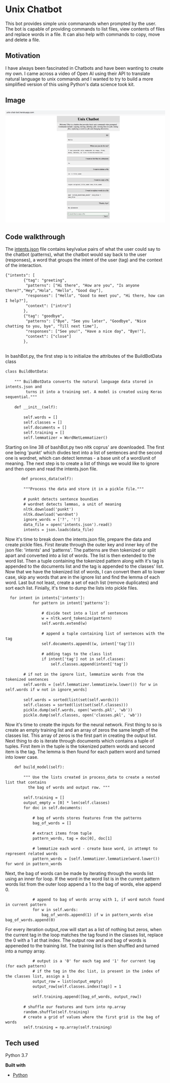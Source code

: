 # Unix Chatbot
This bot provides simple unix commanands when prompted by the user. The bot is capable of providing commands to list files, view contents of files and replace words in a file. It can also help with commands to copy, move and delete a file. 


## Motivation
I have always been fascinated in Chatbots and have been wanting to create my own. I came across a video of Open AI using their API to translate natural language to unix commands and I wanted to try to build a more simplified version of this using Python's data science took kit.
 
## Image
![image_1](https://github.com/a-rhodes-vcu/unix_chat_bot/blob/main/images/ScreenShot.png)

## Code walkthrough
The [intents.json](https://github.com/a-rhodes-vcu/unix_chat_bot/blob/main/intents.json) file contains key/value pairs of what the user could say to the chatbot (patterns), what the chatbot would say back to the user (responses), a word that groups the intent of the user (tag) and the context of the interaction. 
```
{"intents": [
        {"tag": "greeting",
         "patterns": ["Hi there", "How are you", "Is anyone there?","Hey","Hola", "Hello", "Good day"],
         "responses": ["Hello", "Good to meet you", "Hi there, how can I help?"],
         "context": ["intro"]
        },
        {"tag": "goodbye",
         "patterns": ["Bye", "See you later", "Goodbye", "Nice chatting to you, bye", "Till next time"],
         "responses": ["See you!", "Have a nice day", "Bye!"],
         "context": ["close"]
        },


```
In bashBot.py, the first step is to initialize the attributes of the BuildBotData class

```
class BuildBotData:
    
    """ BuildBotData converts the natural language data stored in intents.json and
         turns it into a training set. A model is created using Keras sequential."""

    def __init__(self):

        self.words = []
        self.classes = []
        self.documents = []
        self.training = []
        self.lemmatizer = WordNetLemmatizer()

```
Starting on line 38 of bashBot.py two nltk coprus' are downloaded. The first one being 'punkt' which divdes text into a list of sentences and the second one is wordnet, which can detect lemmas - a base unit of a word/unit of meaning. The next step is to create a list of things we would like to ignore and then open and read the intents.json file.

```
       def process_data(self):

        """Process the data and store it in a pickle file."""

        # punkt detects sentence boundies
        # wordnet detects lemmas, a unit of meaning
        nltk.download('punkt')
        nltk.download('wordnet')
        ignore_words = ['?', '!']
        data_file = open('intents.json').read()
        intents = json.loads(data_file)
```
Now it's time to break down the intents.json file, prepare the data and create pickle files. 
First iterate through the outer key and inner key of the json file: 'intents' and 'patterns'. The patterns are then tokenized or split apart and converted into a list of words. The list is then extended to the word list. Then a tuple containing the tokenized pattern along with it's tag is appended to the documents list and the tag is appended to the classes' list. Now that we have the tokenized list of words, I can convert them all to lower case, skip any words that are in the ignore list and find the lemma of each word. Last but not least, create a set of each list (remove duplicates) and sort each list. Finially, it's time to dump the lists into pickle files.

```
  for intent in intents['intents']:
            for pattern in intent['patterns']:

                # divide text into a list of sentences
                w = nltk.word_tokenize(pattern)
                self.words.extend(w)

                # append a tuple containing list of sentences with the tag
                self.documents.append((w, intent['tag']))

                # adding tags to the class list
                if intent['tag'] not in self.classes:
                    self.classes.append(intent['tag'])

        # if not in the ignore list, lemmatize words from the tokenized sentences
        self.words = [self.lemmatizer.lemmatize(w.lower()) for w in self.words if w not in ignore_words]

        self.words = sorted(list(set(self.words)))
        self.classes = sorted(list(set(self.classes)))
        pickle.dump(self.words, open('words.pkl', 'wb'))
        pickle.dump(self.classes, open('classes.pkl', 'wb'))
```
Now it's time to create the inputs for the neural network. First thing to so is create an empty training list and an array of zeros the same length of the classes list. This array of zeros is the first part in creating the output list. Next thing to do is iterate through documents which contains a tuple of tuples. First item in the tuple is the tokenized pattern words and second item is the tag. The lemma is then found for each pattern word and turned into lower case. 
```
    def build_model(self):

        """ Use the lists created in process_data to create a nested list that contains
          the bag of words and output row. """

        self.training = []
        output_empty = [0] * len(self.classes)
        for doc in self.documents:

            # bag of words stores features from the patterns
            bag_of_words = []

            # extract items from tuple
            pattern_words, tag = doc[0], doc[1]

            # lemmatize each word - create base word, in attempt to represent related words
            pattern_words = [self.lemmatizer.lemmatize(word.lower()) for word in pattern_words
```
Next, the bag of words can be made by iterating through the words list using an inner for loop. If the word in the word list is in the current pattern words list from the outer loop append a 1 to the bag of words, else append 0.
```
            # append to bag of words array with 1, if word match found in current pattern
            for w in self.words:
                bag_of_words.append(1) if w in pattern_words else bag_of_words.append(0)
```
For every iteration output_row will start as a list of nothing but zeros, when the current tag in the loop matches the tag found in the classes list, replace the 0 with a 1 at that index. The output row and and bag of words is appeneded to the training list. The training list is then shuffled and turned into a numpy array.
```
            # output is a '0' for each tag and '1' for current tag (for each pattern)
            # if the tag in the doc list, is present in the index of the classes list, assign a 1
            output_row = list(output_empty)
            output_row[self.classes.index(tag)] = 1

            self.training.append([bag_of_words, output_row])

        # shuffle our features and turn into np.array
        random.shuffle(self.training)
        # create a grid of values where the first grid is the bag of words
        self.training = np.array(self.training)

```

## Tech used
Python 3.7

<b>Built with</b>
- [Python](https://www.python.org/)


